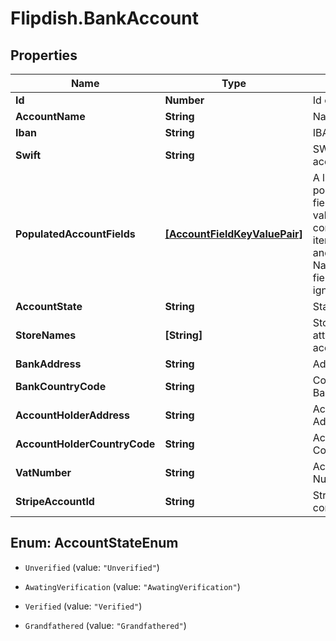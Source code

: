 # Flipdish.BankAccount

## Properties

Name | Type | Description | Notes
------------ | ------------- | ------------- | -------------
**Id** | **Number** | Id of this account | [optional] 
**AccountName** | **String** | Name of this account | [optional] 
**Iban** | **String** | IBAN of this account | [optional] 
**Swift** | **String** | SWIFT of this bank account | [optional] 
**PopulatedAccountFields** | [**[AccountFieldKeyValuePair]**](AccountFieldKeyValuePair.md) | A list of one or more populated account fields (field key-value pairs).  If this list contains at least one item, the Iban, Swift and NationalClearingCode fields should be ignored. | [optional] 
**AccountState** | **String** | Status of Account | [optional] 
**StoreNames** | **[String]** | Store Names that are attached to this account | [optional] 
**BankAddress** | **String** | Address lf the bank | [optional] 
**BankCountryCode** | **String** | CountryCode of the Bank Account | [optional] 
**AccountHolderAddress** | **String** | Account Holders Address | [optional] 
**AccountHolderCountryCode** | **String** | Account Holders Country Code | [optional] 
**VatNumber** | **String** | Account Holders Vat Number | [optional] 
**StripeAccountId** | **String** | Stripe Id of the connected account | [optional] 



## Enum: AccountStateEnum


* `Unverified` (value: `"Unverified"`)

* `AwatingVerification` (value: `"AwatingVerification"`)

* `Verified` (value: `"Verified"`)

* `Grandfathered` (value: `"Grandfathered"`)




